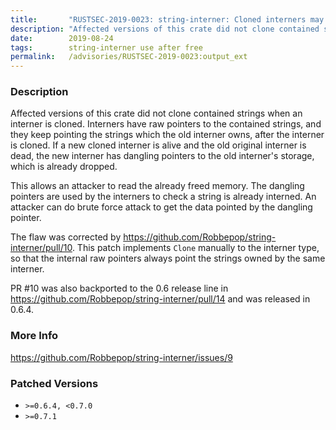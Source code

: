 ```yaml
---
title:       "RUSTSEC-2019-0023: string-interner: Cloned interners may read already dropped strings"
description: "Affected versions of this crate did not clone contained strings when an interner is cloned. Interners have raw pointers to the contained strings, and they keep pointing the strings which the old interner owns, after the interner is cloned. If a new cloned interner is alive and the old original interner is dead, the new interner has dangling pointers to the old interners storage, which is already dropped. This allows an attacker to read the already freed memory. The dangling pointers are used by the interners to check a string is already interned. An attacker can do brute force attack to get the data pointed by the dangling pointer. The flaw was corrected by httpsgithub.comRobbepopstringinternerpull10. This patch implements Clone manually to the interner type, so that the internal raw pointers always point the strings owned by the same interner. PR 10 was also backported to the 0.6 release line in httpsgithub.comRobbepopstringinternerpull14 and was released in 0.6.4."
date:        2019-08-24
tags:        string-interner use after free
permalink:   /advisories/RUSTSEC-2019-0023:output_ext
---
```


### Description

Affected versions of this crate did not clone contained strings when an interner is cloned.
Interners have raw pointers to the contained strings, and they keep pointing the strings which the old interner owns, after the interner is cloned.
If a new cloned interner is alive and the old original interner is dead, the new interner has dangling pointers to the old interner's storage, which is already dropped.

This allows an attacker to read the already freed memory.
The dangling pointers are used by the interners to check a string is already interned.
An attacker can do brute force attack to get the data pointed by the dangling pointer.

The flaw was corrected by <https://github.com/Robbepop/string-interner/pull/10>.
This patch implements `Clone` manually to the interner type, so that the internal raw pointers always point the strings owned by the same interner.

PR #10 was also backported to the 0.6 release line in
<https://github.com/Robbepop/string-interner/pull/14> and was released in 0.6.4.

### More Info

<https://github.com/Robbepop/string-interner/issues/9>

### Patched Versions

- `>=0.6.4, <0.7.0`
- `>=0.7.1`


